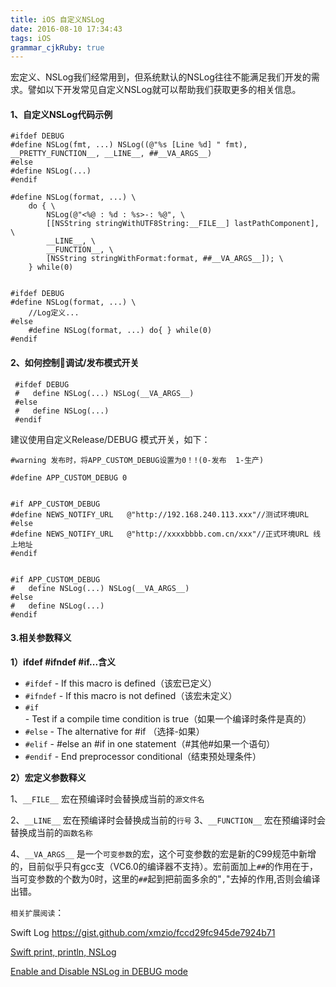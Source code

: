 ```yaml
---
title: iOS 自定义NSLog
date: 2016-08-10 17:34:43
tags: iOS
grammar_cjkRuby: true
---
```


宏定义、NSLog我们经常用到，但系统默认的NSLog往往不能满足我们开发的需求。譬如以下开发常见自定义NSLog就可以帮助我们获取更多的相关信息。

#### 1、自定义NSLog代码示例

```
#ifdef DEBUG
#define NSLog(fmt, ...) NSLog((@"%s [Line %d] " fmt), __PRETTY_FUNCTION__, __LINE__, ##__VA_ARGS__)
#else
#define NSLog(...)
#endif
```



```
#define NSLog(format, ...) \
    do { \
        NSLog(@"<%@ : %d : %s>-: %@", \
        [[NSString stringWithUTF8String:__FILE__] lastPathComponent], \
        __LINE__, \
        __FUNCTION__, \
        [NSString stringWithFormat:format, ##__VA_ARGS__]); \
    } while(0)
    
    
#ifdef DEBUG
#define NSLog(format, ...) \
    //Log定义...
#else
    #define NSLog(format, ...) do{ } while(0)
#endif
```



#### 2、如何控制调试/发布模式开关

```
 #ifdef DEBUG
 #   define NSLog(...) NSLog(__VA_ARGS__)
 #else 
 #   define NSLog(...)
 #endif
```



建议使用自定义Release/DEBUG 模式开关，如下：

```
#warning 发布时，将APP_CUSTOM_DEBUG设置为0！!(0-发布  1-生产)

#define APP_CUSTOM_DEBUG 0


#if APP_CUSTOM_DEBUG
#define NEWS_NOTIFY_URL   @"http://192.168.240.113.xxx"//测试环境URL
#else
#define NEWS_NOTIFY_URL   @"http://xxxxbbbb.com.cn/xxx"//正式环境URL 线上地址
#endif


#if APP_CUSTOM_DEBUG
#   define NSLog(...) NSLog(__VA_ARGS__)
#else
#   define NSLog(...)
#endif
```



#### 3.相关参数释义

**1）ifdef #ifndef #if...含义**

- `#ifdef` - If this macro is defined（该宏已定义）
- `#ifndef` - If this macro is not defined（该宏未定义）
- `#if` - Test if a compile time condition is true（如果一个编译时条件是真的）
- `#else` - The alternative for #if （选择-如果）
- `#elif` - #else an #if in one statement（#其他#如果一个语句）
- `#endif` - End preprocessor conditional（结束预处理条件）




**2）宏定义参数释义**

1、`__FILE__`   		宏在预编译时会替换成当前的`源文件名`

2、`__LINE__`		宏在预编译时会替换成当前的`行号`
3、`__FUNCTION__`	宏在预编译时会替换成当前的`函数名称`

4、`__VA_ARGS__`		是一个`可变参数`的宏，这个可变参数的宏是新的C99规范中新增的，目前似乎只有gcc支（VC6.0的编译器不支持）。宏前面加上`##`的作用在于，当可变参数的个数为0时，这里的`##`起到把前面多余的"`,`"去掉的作用,否则会编译出错。



`相关扩展阅读`：

Swift Log https://gist.github.com/xmzio/fccd29fc945de7924b71

[Swift print, println, NSLog](http://www.knowstack.com/swift-print-println-nslog/)

[Enable and Disable NSLog in DEBUG mode](http://stackoverflow.com/questions/6552197/enable-and-disable-nslog-in-debug-mode)

